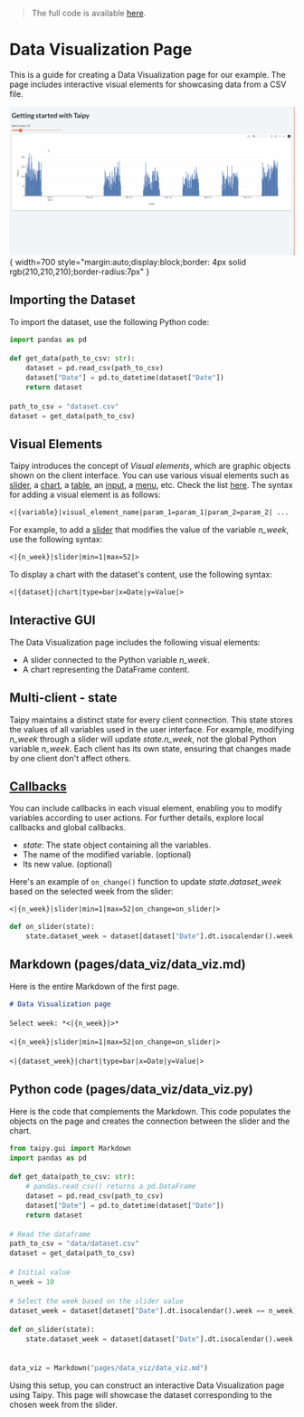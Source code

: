 > The full code is available
<a href="./../src/src.zip" download>here</a>.

# Data Visualization Page

This is a guide for creating a Data Visualization page for our example. The page includes interactive visual elements for showcasing data from a CSV file.

![Interactive GUI](result.gif){ width=700 style="margin:auto;display:block;border: 4px solid rgb(210,210,210);border-radius:7px" }

## Importing the Dataset

To import the dataset, use the following Python code:

```python
import pandas as pd

def get_data(path_to_csv: str):
    dataset = pd.read_csv(path_to_csv)
    dataset["Date"] = pd.to_datetime(dataset["Date"])
    return dataset

path_to_csv = "dataset.csv"
dataset = get_data(path_to_csv)
```

## Visual Elements

Taipy introduces the concept of *Visual elements*, which are graphic objects shown on the client interface. You can use various visual elements such as [slider](../../../../manuals/gui/viselements/slider.md), a 
[chart](../../../../manuals/gui/viselements/chart.md_template), a 
[table](../../../../manuals/gui/viselements/table.md_template), an 
[input](../../../../manuals/gui/viselements/input.md_template), a 
[menu](../../../../manuals/gui/viselements/menu.md_template), etc. Check the list 
[here](../../../../manuals/gui/viselements/index.md). The syntax for adding a visual element is as follows:

```markdown
<|{variable}|visual_element_name|param_1=param_1|param_2=param_2| ... |>
```

For example, to add a [slider](../../../../manuals/gui/viselements/slider.md_template) 
that modifies the value of the variable *n_week*, use the following syntax:

```markdown
<|{n_week}|slider|min=1|max=52|>
```

To display a chart with the dataset's content, use the following syntax:

```markdown
<|{dataset}|chart|type=bar|x=Date|y=Value|>
```

## Interactive GUI

The Data Visualization page includes the following visual elements:

- A slider connected to the Python variable *n_week*.
- A chart representing the DataFrame content.

## Multi-client - state

Taipy maintains a distinct state for every client connection. This state stores the values of all variables used in the user interface. For example, modifying *n_week* through a slider will 
update *state.n_week*, not the global Python variable *n_week*. Each client has its own state, 
ensuring that changes made by one client don't affect others.

## [Callbacks](../../../../manuals/gui/callbacks.md)

You can include callbacks in each visual element, enabling you to modify variables according to user actions. For further details, explore local callbacks and global callbacks.

- *state*: The state object containing all the variables.
- The name of the modified variable. (optional)
- Its new value. (optional)

Here's an example of `on_change()` function to update *state.dataset_week* based on the selected week from the slider:

```markdown
<|{n_week}|slider|min=1|max=52|on_change=on_slider|>
```

```python
def on_slider(state):
    state.dataset_week = dataset[dataset["Date"].dt.isocalendar().week == state.n_week]
```

## Markdown (pages/data_viz/data_viz.md)

Here is the entire Markdown of the first page.

```markdown
# Data Visualization page

Select week: *<|{n_week}|>*

<|{n_week}|slider|min=1|max=52|on_change=on_slider|>

<|{dataset_week}|chart|type=bar|x=Date|y=Value|>
```

## Python code (pages/data_viz/data_viz.py)

Here is the code that complements the Markdown. This code populates the objects on the page and creates the connection between the slider and the chart.

```python
from taipy.gui import Markdown
import pandas as pd

def get_data(path_to_csv: str):
    # pandas.read_csv() returns a pd.DataFrame
    dataset = pd.read_csv(path_to_csv)
    dataset["Date"] = pd.to_datetime(dataset["Date"])
    return dataset

# Read the dataframe
path_to_csv = "data/dataset.csv"
dataset = get_data(path_to_csv)

# Initial value
n_week = 10

# Select the week based on the slider value
dataset_week = dataset[dataset["Date"].dt.isocalendar().week == n_week]

def on_slider(state):
    state.dataset_week = dataset[dataset["Date"].dt.isocalendar().week == state.n_week]


data_viz = Markdown("pages/data_viz/data_viz.md")
```

Using this setup, you can construct an interactive Data Visualization page using Taipy. 
This page will showcase the dataset corresponding to the chosen week from the slider.